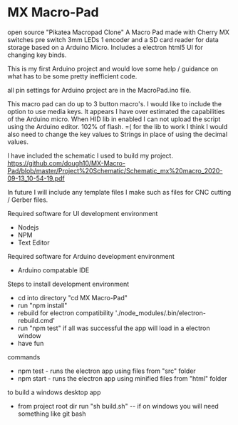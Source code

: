 # MX Macro-Pad
open source "Pikatea Macropad Clone"
A Macro Pad made with Cherry MX switches pre switch 3mm LEDs 1 encoder and a SD card reader for data storage based on a Arduino Micro. Includes a electron html5 UI for changing key binds.

This is my first Arduino project and would love some help / guidance on what has to be some pretty inefficient code.

all pin settings for Arduino project are in the MacroPad.ino file.


This macro pad can do up to 3 button macro's. I would like to include the option to use media keys. It appears I have over estimated the capabilities of the Arduino micro. When HID lib in enabled I can not upload the script using the Arduino editor. 102% of flash. =(  for the lib to work I think I would also need to change the key values to Strings in place of using the decimal values.


I have included the schematic I used to build my project.
https://github.com/dough10/MX-Macro-Pad/blob/master/Project%20Schematic/Schematic_mx%20macro_2020-09-13_10-54-19.pdf

In future I will include any template files I make such as files for CNC cutting / Gerber files.

Required software for UI development environment
  - Nodejs
  - NPM
  - Text Editor

Required software for Arduino development environment
 - Arduino compatable IDE


Steps to install development environment
  - cd into directory "cd MX Macro-Pad"
  - run "npm install"
  - rebuild for electron compatibility './node_modules/.bin/electron-rebuild.cmd'
  - run "npm test" if all was successful the app will load in a electron window
  - have fun

commands
  - npm test - runs the electron app using files from "src" folder
  - npm start - runs the electron app using minified files from "html" folder


to build a windows desktop app
  - from project root dir run "sh build.sh"  -- if on windows you will need something like git bash
